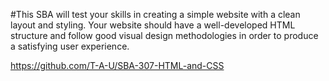 #This SBA will test your skills in creating a simple website with a clean layout and styling. Your website should have a well-developed HTML structure and follow good visual design methodologies in order to produce a satisfying user experience.

https://github.com/T-A-U/SBA-307-HTML-and-CSS